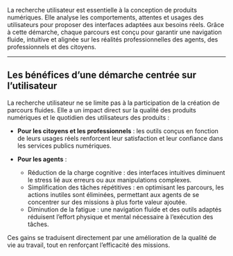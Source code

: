 La recherche utilisateur est essentielle à la conception de produits numériques. Elle analyse les comportements,
attentes et usages des utilisateurs pour proposer des interfaces adaptées aux besoins réels. Grâce à cette démarche, chaque
parcours est conçu pour garantir une navigation fluide, intuitive et alignée sur les réalités professionnelles des
agents, des professionnels et des citoyens.

---

## Les bénéfices d’une démarche centrée sur l’utilisateur

La recherche utilisateur ne se limite pas à la participation de la création de parcours fluides. Elle a un impact direct
sur la qualité des produits numériques et le quotidien des utilisateurs des produits :

- **Pour les citoyens et les professionnels** : les outils conçus en fonction de leurs usages réels renforcent leur
  satisfaction et leur confiance dans les services publics numériques.

- **Pour les agents** :

  - Réduction de la charge cognitive : des interfaces intuitives diminuent le stress lié aux erreurs ou aux
    manipulations complexes.
  - Simplification des tâches répétitives : en optimisant les parcours, les actions inutiles sont éliminées, permettant
    aux agents de se concentrer sur des missions à plus forte valeur ajoutée.
  - Diminution de la fatigue : une navigation fluide et des outils adaptés réduisent l’effort physique et mental
    nécessaire à l’exécution des tâches.

Ces gains se traduisent directement par une amélioration de la qualité de vie au travail, tout en renforçant
l’efficacité des missions.
